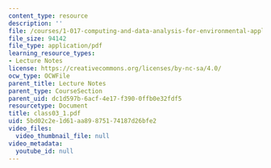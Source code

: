```yaml
---
content_type: resource
description: ''
file: /courses/1-017-computing-and-data-analysis-for-environmental-applications-fall-2003/5bd02c2e1d61aa89875174187d26bfe2_class03_1.pdf
file_size: 94142
file_type: application/pdf
learning_resource_types:
- Lecture Notes
license: https://creativecommons.org/licenses/by-nc-sa/4.0/
ocw_type: OCWFile
parent_title: Lecture Notes
parent_type: CourseSection
parent_uid: dc1d597b-6acf-4e17-f390-0ffb0e32fdf5
resourcetype: Document
title: class03_1.pdf
uid: 5bd02c2e-1d61-aa89-8751-74187d26bfe2
video_files:
  video_thumbnail_file: null
video_metadata:
  youtube_id: null
---
```

